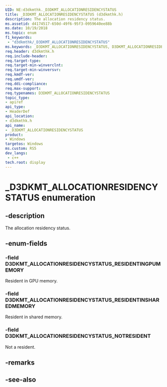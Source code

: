 ```yaml
---
UID: NE:d3dkmthk._D3DKMT_ALLOCATIONRESIDENCYSTATUS
title: _D3DKMT_ALLOCATIONRESIDENCYSTATUS (d3dkmthk.h)
description: The allocation residency status.
ms.assetid: d4174517-650d-49f6-95f3-0959640ee88b
ms.date: 10/19/2018
ms.topic: enum
f1_keywords:
 - "d3dkmthk/_D3DKMT_ALLOCATIONRESIDENCYSTATUS"
ms.keywords: _D3DKMT_ALLOCATIONRESIDENCYSTATUS, D3DKMT_ALLOCATIONRESIDENCYSTATUS, 
req.header: d3dkmthk.h
req.include-header:
req.target-type:
req.target-min-winverclnt:
req.target-min-winversvr:
req.kmdf-ver:
req.umdf-ver:
req.ddi-compliance:
req.max-support:
req.typenames: D3DKMT_ALLOCATIONRESIDENCYSTATUS
topic_type: 
- apiref
api_type: 
- HeaderDef
api_location: 
- d3dkmthk.h
api_name: 
- _D3DKMT_ALLOCATIONRESIDENCYSTATUS
product:
- Windows
targetos: Windows
ms.custom: RS5
dev_langs:
 - c++
tech.root: display
---
```


# _D3DKMT_ALLOCATIONRESIDENCYSTATUS enumeration

## -description

The allocation residency status.

## -enum-fields

### -field D3DKMT_ALLOCATIONRESIDENCYSTATUS_RESIDENTINGPUMEMORY 

Resident in GPU memory.

### -field D3DKMT_ALLOCATIONRESIDENCYSTATUS_RESIDENTINSHAREDMEMORY 

Resident in shared memory.

### -field D3DKMT_ALLOCATIONRESIDENCYSTATUS_NOTRESIDENT 

Not a resident.

## -remarks

## -see-also
